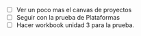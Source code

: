 - [ ] Ver un poco mas el canvas de proyectos
- [ ] Seguir con la prueba de Plataformas
- [ ] Hacer workbook unidad 3 para la prueba.